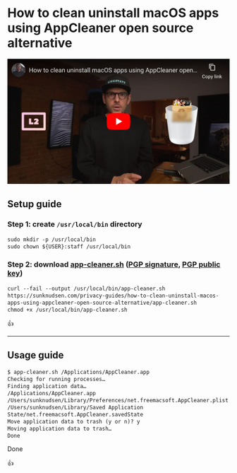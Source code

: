 <!--
Title: How to clean uninstall macOS apps using AppCleaner open source alternative
Description: Learn how to clean uninstall macOS apps using AppCleaner open source alternative.
Author: Sun Knudsen <https://github.com/sunknudsen>
Contributors: Sun Knudsen <https://github.com/sunknudsen>, Jona Fellisch <https://github.com/jonafe>
Reviewers:
Publication date: 2020-09-21T15:50:15.415Z
Listed: true
Pinned:
-->

# How to clean uninstall macOS apps using AppCleaner open source alternative

[![How to clean uninstall macOS apps using AppCleaner open source alternative](how-to-clean-uninstall-macos-apps-using-appcleaner-open-source-alternative.jpg)](https://www.youtube.com/watch?v=0nVOB0EE5ps "How to clean uninstall macOS apps using AppCleaner open source alternative")

## Setup guide

### Step 1: create `/usr/local/bin` directory

```shell
sudo mkdir -p /usr/local/bin
sudo chown ${USER}:staff /usr/local/bin
```

### Step 2: download [app-cleaner.sh](./app-cleaner.sh) ([PGP signature](./app-cleaner.sh.asc), [PGP public key](https://sunknudsen.com/sunknudsen.asc))

```shell
curl --fail --output /usr/local/bin/app-cleaner.sh https://sunknudsen.com/privacy-guides/how-to-clean-uninstall-macos-apps-using-appcleaner-open-source-alternative/app-cleaner.sh
chmod +x /usr/local/bin/app-cleaner.sh
```

👍

---

## Usage guide

```console
$ app-cleaner.sh /Applications/AppCleaner.app
Checking for running processes…
Finding application data…
/Applications/AppCleaner.app
/Users/sunknudsen/Library/Preferences/net.freemacsoft.AppCleaner.plist
/Users/sunknudsen/Library/Saved Application State/net.freemacsoft.AppCleaner.savedState
Move application data to trash (y or n)? y
Moving application data to trash…
Done
```

Done

👍
